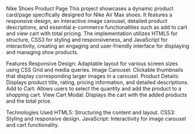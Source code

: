 Nike Shoes Product Page
This project showcases a dynamic product card/page specifically designed for Nike Air Max shoes. It features a responsive design, an interactive image carousel, detailed product descriptions, and essential e-commerce functionalities such as add to cart and view cart with total pricing. The implementation utilizes HTML5 for structure, CSS3 for styling and responsiveness, and JavaScript for interactivity, creating an engaging and user-friendly interface for displaying and managing shoe products.

Features
Responsive Design: Adaptable layout for various screen sizes using CSS Grid and media queries.
Image Carousel: Clickable thumbnails that display corresponding larger images in a carousel.
Product Details: Displays product title, rating, pricing information, and detailed descriptions.
Add to Cart: Allows users to select the quantity and add the product to a shopping cart.
View Cart Modal: Displays the cart with the added products and the total price.

Technologies Used
HTML5: Structuring the content and layout.
CSS3: Styling and responsive design.
JavaScript: Interactivity for image carousel and cart functionality.
